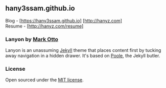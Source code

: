 ## hany3ssam.github.io


Blog - [https://hany3ssam.github.io] [http://hanyz.com]<br>
Resume - [http://hanyz.com/resume]
				   



### Lanyon by [Mark Otto](https://github.com/mdo)

Lanyon is an unassuming [Jekyll](http://jekyllrb.com) theme that places content first by tucking away navigation in a hidden drawer. It's based on [Poole](http://getpoole.com), the Jekyll butler.

### License

Open sourced under the [MIT license](LICENSE.md).
